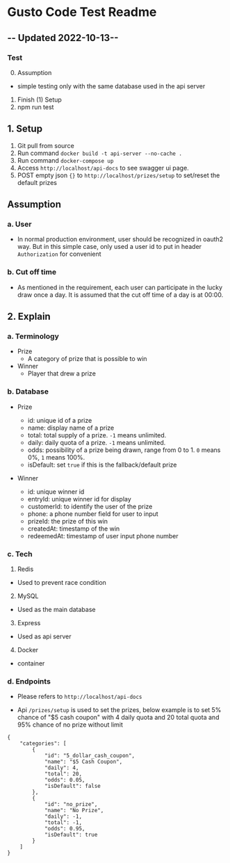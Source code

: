 # Gusto Code Test Readme

## -- Updated 2022-10-13--
### Test
0. Assumption
- simple testing only with the same database used in the api server
1. Finish (1) Setup
2. npm run test

## 1. Setup
1. Git pull from source
2. Run command `docker build -t api-server --no-cache .`
3. Run command `docker-compose up`
4. Access `http://localhost/api-docs` to see swagger ui page.
5. POST empty json `{}` to `http://localhost/prizes/setup` to set/reset the default prizes

## Assumption
### a. User
- In normal production environment, user should be recognized in oauth2 way. But in this simple case, only used a user id to put in header `Authorization` for convenient
### b. Cut off time
- As mentioned in the requirement, each user can participate in the lucky draw once a day. It is assumed that the cut off time of a day is at 00:00.

## 2. Explain
### a. Terminology
- Prize
  - A category of prize that is possible to win
- Winner
  - Player that drew a prize

### b. Database
- Prize
  - id: unique id of a prize
  - name: display name of a prize
  - total: total supply of a prize. `-1` means unlimited.
  - daily: daily quota of a prize. `-1` means unlimited.
  - odds: possibility of a prize being drawn, range from 0 to 1. `0` means 0%, `1` means 100%.
  - isDefault: set `true` if this is the fallback/default prize

- Winner
  - id: unique winner id
  - entryId: unique winner id for display
  - customerId: to identify the user of the prize
  - phone: a phone number field for user to input
  - prizeId: the prize of this win
  - createdAt: timestamp of the win
  - redeemedAt: timestamp of user input phone number

### c. Tech
1. Redis
- Used to prevent race condition
2. MySQL
- Used as the main database
3. Express
- Used as api server
4. Docker
- container

### d. Endpoints
- Please refers to `http://localhost/api-docs`
* Api `/prizes/setup` is used to set the prizes, below example is to set 5% chance of "$5 cash coupon" with 4 daily quota and 20 total quota and 95% chance of no prize without limit
```
{
    "categories": [
        {
            "id": "5_dollar_cash_coupon",
            "name": "$5 Cash Coupon",
            "daily": 4,
            "total": 20,
            "odds": 0.05,
            "isDefault": false
        },
        {
            "id": "no_prize",
            "name": "No Prize",
            "daily": -1,
            "total": -1,
            "odds": 0.95,
            "isDefault": true
        }
    ]
}
```
